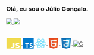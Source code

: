 ### Olá, eu sou o Júlio Gonçalo.

<div>
  <a href="https://github.com/julioneto09">
  <img height="180em" src="https://github-readme-stats.vercel.app/api?username=julioneto09&show_icons=true&theme=gruvbox&include_all_commits=true&count_private=true"/>
  <img height="180em" src="https://github-readme-stats.vercel.app/api/top-langs/?username=julioneto09&layout=compact&langs_count=7&theme=gruvbox"/>
</div>
<br>
<div style="display: inline_block"><br>
  <img align="center" alt="Js" height="30" width="40" src="https://raw.githubusercontent.com/devicons/devicon/master/icons/javascript/javascript-plain.svg">
                                                 
  <img align="center" alt="Ts" height="30"  src="https://raw.githubusercontent.com/devicons/devicon/master/icons/typescript/typescript-plain.svg">
  <img align="center" alt="React" height="30"  src="https://raw.githubusercontent.com/devicons/devicon/master/icons/react/react-original.svg">
  <img align="center" alt="HTML" height="30"  src="https://raw.githubusercontent.com/devicons/devicon/master/icons/html5/html5-original.svg">
  <img align="center" alt="CSS" height="30"  src="https://raw.githubusercontent.com/devicons/devicon/master/icons/css3/css3-original.svg">
  <img align="center" alt="C" height="30" width="auto" src="https://img.shields.io/badge/C-00599C?style=for-the-badge&logo=c&logoColor=white">
  <!--


-->
  
</div>
  
  <img src="https://komarev.com/ghpvc/?username=julioneto09&color=green" alt="julioneto09" />
<br><br>
<div>
  <a href="https://www.linkedin.com/in/julio-goncalo-neto" target="_blank"><img src="https://img.shields.io/badge/-LinkedIn-%230077B5?style=for-the-badge&logo=linkedin&logoColor=white" target="_blank"></a> 
</div>
<br>
![Snake animation](https://github.com/julioneto09/julioneto09/blob/output/github-contribution-grid-snake.svg)
  



